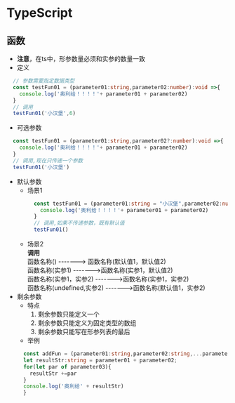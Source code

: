 # TypeScript
## 函数
* **注意**，在ts中，形参数量必须和实参的数量一致
* 定义
```typescript
  // 参数需要指定数据类型
  const testFun01 = (parameter01:string,parameter02:number):void =>{
    console.log('奥利给！！！！'+ parameter01 + parameter02)
  }
  // 调用
  testFun01('小汉堡',6) 
```
* 可选参数
```typescript
  const testFun01 = (parameter01:string,parameter02?:number):void =>{
    console.log('奥利给！！！！'+ parameter01 + parameter02)
  }
  // 调用,现在只传递一个参数
  testFun01('小汉堡') 
```
* 默认参数
  * 场景1
    ```typescript
      const testFun01 = (parameter01:string = "小汉堡",parameter02:number=250):void =>{
        console.log('奥利给！！！！'+ parameter01 + parameter02)
      }
      // 调用,如果不传递参数，既有默认值
      testFun01() 
    ```
  * 场景2  
    **调用**  
    函数名称()   -------> 函数名称(默认值1，默认值2)  
    函数名称(实参1)   ------->函数名称(实参1，默认值2)  
    函数名称(实参1，实参2)   ------->函数名称(实参1，实参2)  
    函数名称(undefined,实参2)   ------->函数名称(默认值1，实参2)  
* 剩余参数
  * 特点
    1. 剩余参数只能定义一个
    2. 剩余参数只能定义为固定类型的数组
    3. 剩余参数只能写在形参列表的最后
  * 举例
  ```typescript
    const addFun = (parameter01:string,parameter02:string,...parameter03:number[]):void =>{
    let resultStr:string = parameter01 + parameter02;
    for(let par of parameter03){
      resultStr +=par
    }
    console.log('奥利给' + resultStr)
    }
  ```